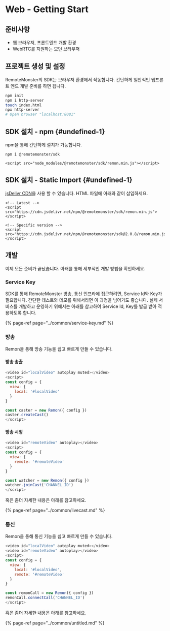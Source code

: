 # Web - Getting Start

## 준비사항

* 웹 브라우저, 프론트엔드 개발 환경
* WebRTC를 지원하는 모던 브라우저

## 프로젝트 생성 및 설정

RemoteMonster의 SDK는 브라우저 환경에서 작동합니다. 간단하게 일반적인 웹프론트 엔드 개발 준비를 하면 됩니다.

```bash
npm init
npm i http-server
touch index.html
npx http-server
# Open browser "localhost:8081"
```

## SDK 설치 - npm {#undefined-1}

npm을 통해 간단하게 설치가 가능합니다.

```text
npm i @remotemonster/sdk
```

```markup
<script src="node_modules/@remotemonster/sdk/remon.min.js"></script>
```

## SDK 설치 - Static Import {#undefined-1}

[jsDelivr CDN](https://www.jsdelivr.com)을 사용 할 수 있습니다. HTML 파일에 아래와 같이 삽입하세요.

```markup
<!-- Latest -->
<script src="https://cdn.jsdelivr.net/npm/@remotemonster/sdk/remon.min.js"></script>

<!-- Specific version -->
<script src="https://cdn.jsdelivr.net/npm/@remotemonster/sdk@2.0.8/remon.min.js"></script>
```

## 개발

이제 모든 준비가 끝났습니다. 아래를 통해 세부적인 개발 방법을 확인하세요.

### Service Key

SDK를 통해 RemoteMonster 방송, 통신 인프라에 접근하려면, Service Id와 Key가 필요합니다. 간단한 테스트와 데모를 위해서라면 이 과정을 넘어가도 좋습니다. 실제 서비스를 개발하고 운영하기 위해서는 아래를 참고하여 Service Id, Key를 발급 받아 적용하도록 합니다.

{% page-ref page="../common/service-key.md" %}

### 방송

Remon을 통해 방송 기능을 쉽고 빠르게 만들 수 있습니다.

#### 방송 송출

```javascript
<video id="localVideo" autoplay muted></video>
<script>
const config = {
  view: {
    local: '#localVideo'
  }
}

const caster = new Remon({ config })
caster.createCast()
</script>
```

#### 방송 시청

```javascript
<video id="remoteVideo" autoplay></video>
<script>
const config = {
  view: {
    remote: '#remoteVideo'
  }
}

const watcher = new Remon({ config })
watcher.joinCast('CHANNEL_ID')
</script>
```

혹은 좀더 자세한 내용은 아래를 참고하세요.

{% page-ref page="../common/livecast.md" %}

### 통신

Remon을 통해 통신 기능을 쉽고 빠르게 만들 수 있습니다.

```javascript
<video id="localVideo" autoplay muted></video>
<video id="remoteVideo" autoplay></video>
<script>
const config = {
  view: {
    local: '#localVideo',
    remote: '#remoteVideo'
  }
}

const remonCall = new Remon({ config })
remonCall.connectCall('CHANNEL_ID')
</script>
```

혹은 좀더 자세한 내용은 아래를 참고하세요.

{% page-ref page="../common/untitled.md" %}


